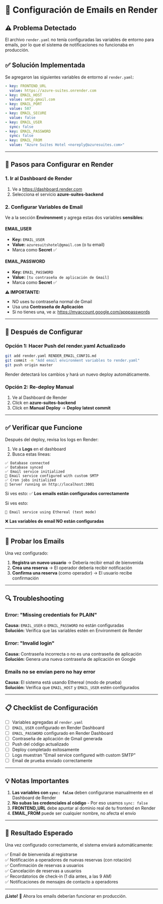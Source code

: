 # 📧 Configuración de Emails en Render

## ⚠️ Problema Detectado

El archivo `render.yaml` no tenía configuradas las variables de entorno para emails, por lo que el sistema de notificaciones no funcionaba en producción.

## ✅ Solución Implementada

Se agregaron las siguientes variables de entorno al `render.yaml`:

```yaml
- key: FRONTEND_URL
  value: https://azure-suites.onrender.com
- key: EMAIL_HOST
  value: smtp.gmail.com
- key: EMAIL_PORT
  value: 587
- key: EMAIL_SECURE
  value: false
- key: EMAIL_USER
  sync: false
- key: EMAIL_PASSWORD
  sync: false
- key: EMAIL_FROM
  value: "Azure Suites Hotel <noreply@azuresuites.com>"
```

---

## 🔧 Pasos para Configurar en Render

### **1. Ir al Dashboard de Render**

1. Ve a https://dashboard.render.com
2. Selecciona el servicio **azure-suites-backend**

### **2. Configurar Variables de Email**

Ve a la sección **Environment** y agrega estas dos variables **sensibles**:

#### **EMAIL_USER**
- **Key:** `EMAIL_USER`
- **Value:** `azuresuitshotel@gmail.com` (o tu email)
- Marca como **Secret** ✅

#### **EMAIL_PASSWORD**
- **Key:** `EMAIL_PASSWORD`
- **Value:** `[tu contraseña de aplicación de Gmail]`
- Marca como **Secret** ✅

**⚠️ IMPORTANTE:** 
- NO uses tu contraseña normal de Gmail
- Usa una **Contraseña de Aplicación**
- Si no tienes una, ve a: https://myaccount.google.com/apppasswords

---

## 🚀 Después de Configurar

### **Opción 1: Hacer Push del render.yaml Actualizado**

```bash
git add render.yaml RENDER_EMAIL_CONFIG.md
git commit -m "Add email environment variables to render.yaml"
git push origin master
```

Render detectará los cambios y hará un nuevo deploy automáticamente.

### **Opción 2: Re-deploy Manual**

1. Ve al Dashboard de Render
2. Click en **azure-suites-backend**
3. Click en **Manual Deploy** → **Deploy latest commit**

---

## ✅ Verificar que Funcione

Después del deploy, revisa los logs en Render:

1. Ve a **Logs** en el dashboard
2. Busca estas líneas:

```
✅ Database connected
✅ Database synced
✅ Email service initialized
📧 Email service configured with custom SMTP
✅ Cron jobs initialized
🌟 Server running on http://localhost:3001
```

Si ves esto: ✅ **Los emails están configurados correctamente**

Si ves esto:
```
📧 Email service using Ethereal (test mode)
```
❌ **Las variables de email NO están configuradas**

---

## 📨 Probar los Emails

Una vez configurado:

1. **Registra un nuevo usuario** → Debería recibir email de bienvenida
2. **Crea una reserva** → El operador debería recibir notificación
3. **Confirma una reserva** (como operador) → El usuario recibe confirmación

---

## 🔍 Troubleshooting

### **Error: "Missing credentials for PLAIN"**

**Causa:** `EMAIL_USER` o `EMAIL_PASSWORD` no están configuradas  
**Solución:** Verifica que las variables estén en Environment de Render

### **Error: "Invalid login"**

**Causa:** Contraseña incorrecta o no es una contraseña de aplicación  
**Solución:** Genera una nueva contraseña de aplicación en Google

### **Emails no se envían pero no hay error**

**Causa:** El sistema está usando Ethereal (modo de prueba)  
**Solución:** Verifica que `EMAIL_HOST` y `EMAIL_USER` estén configurados

---

## 📋 Checklist de Configuración

- [ ] Variables agregadas al `render.yaml`
- [ ] `EMAIL_USER` configurado en Render Dashboard
- [ ] `EMAIL_PASSWORD` configurado en Render Dashboard
- [ ] Contraseña de aplicación de Gmail generada
- [ ] Push del código actualizado
- [ ] Deploy completado exitosamente
- [ ] Logs muestran "Email service configured with custom SMTP"
- [ ] Email de prueba enviado correctamente

---

## 💡 Notas Importantes

1. **Las variables con `sync: false`** deben configurarse manualmente en el Dashboard de Render
2. **No subas las credenciales al código** - Por eso usamos `sync: false`
3. **FRONTEND_URL** debe apuntar al dominio real de tu frontend en Render
4. **EMAIL_FROM** puede ser cualquier nombre, no afecta el envío

---

## 🎯 Resultado Esperado

Una vez configurado correctamente, el sistema enviará automáticamente:

✅ Email de bienvenida al registrarse  
✅ Notificación a operadores de nuevas reservas (con rotación)  
✅ Confirmación de reservas a usuarios  
✅ Cancelación de reservas a usuarios  
✅ Recordatorios de check-in (1 día antes, a las 9 AM)  
✅ Notificaciones de mensajes de contacto a operadores  

---

**¡Listo!** 🚀 Ahora los emails deberían funcionar en producción.
